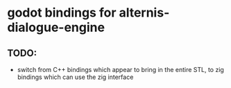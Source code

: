 # godot bindings for alternis-dialogue-engine

## TODO:

- switch from C++ bindings which appear to bring in the entire STL, to zig bindings
  which can use the zig interface
